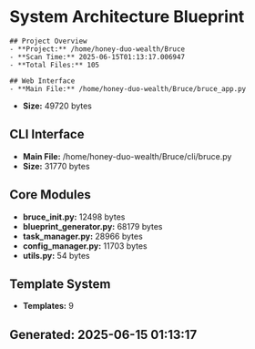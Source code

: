 # System Architecture Blueprint

    ## Project Overview
    - **Project:** /home/honey-duo-wealth/Bruce
    - **Scan Time:** 2025-06-15T01:13:17.006947
    - **Total Files:** 105

    ## Web Interface
    - **Main File:** /home/honey-duo-wealth/Bruce/bruce_app.py
- **Size:** 49720 bytes

## CLI Interface
- **Main File:** /home/honey-duo-wealth/Bruce/cli/bruce.py
- **Size:** 31770 bytes

## Core Modules
- **bruce_init.py:** 12498 bytes
- **blueprint_generator.py:** 68179 bytes
- **task_manager.py:** 28966 bytes
- **config_manager.py:** 11703 bytes
- **utils.py:** 54 bytes

## Template System
- **Templates:** 9

## Generated: 2025-06-15 01:13:17
